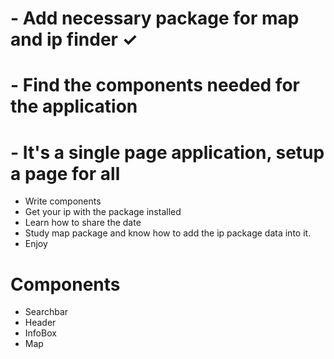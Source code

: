 # - Add necessary package for map and ip finder ✓
# - Find the components needed for the application
# - It's a single page application, setup a page for all
- Write components
- Get your ip with the package installed
- Learn how to share the date
- Study map package and know how to add the ip package data into it.
- Enjoy




# Components
- Searchbar
- Header
- InfoBox
- Map